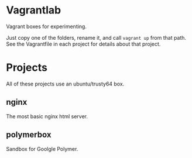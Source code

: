 # Vagrantlab  

Vagrant boxes for experimenting.  

Just copy one of the folders, rename it, and call `vagrant up` from that path.
See the Vagrantfile in each project for details about that project.

# Projects  

All of these projects use an ubuntu/trusty64 box.  

## nginx  

The most basic nginx html server.  

## polymerbox  

Sandbox for Goolgle Polymer.
